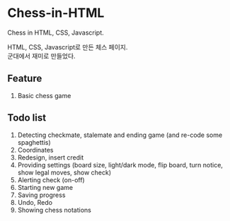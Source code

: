# Chess-in-HTML

Chess in HTML, CSS, Javascript.

HTML, CSS, Javascript로 만든 체스 페이지.   
군대에서 재미로 만들었다.


## Feature

1. Basic chess game


## Todo list

1. Detecting checkmate, stalemate and ending game (and re-code some spaghettis)
2. Coordinates
3. Redesign, insert credit
4. Providing settings (board size, light/dark mode, flip board, turn notice, show legal moves, show check)
5. Alerting check (on-off)
6. Starting new game
7. Saving progress
8. Undo, Redo
9. Showing chess notations
